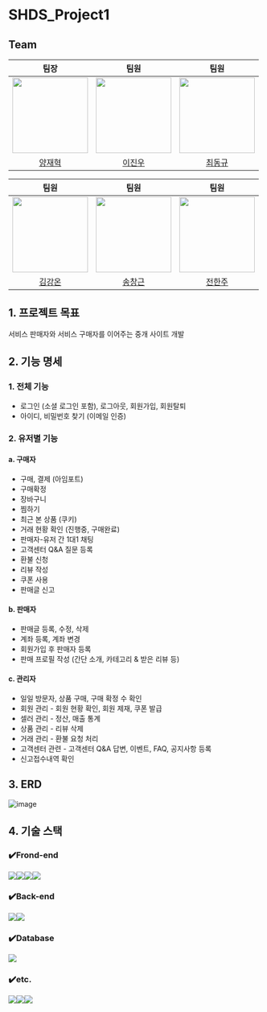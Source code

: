 # SHDS_Project1

## Team
| 팀장 | 팀원 | 팀원 |
|:-:|:-:|:-:|
| <img src="https://avatars.githubusercontent.com/u/107400911?v=4" width="150" height="150"/> | <img src="https://avatars.githubusercontent.com/u/76528931?v=4" width="150" height="150"/> | <img src="https://avatars.githubusercontent.com/u/39136303?v=4" width="150" height="150"/> |
| [양재혁](https://github.com/Akkapda) | [이진우](https://github.com/dlehgus97) | [최동규](https://github.com/dongdongchoi) |

| 팀원 | 팀원 | 팀원 |
|:-:|:-:|:-:|
| <img src="https://avatars.githubusercontent.com/u/128129450?v=4" width="150" height="150"/> | <img src="https://avatars.githubusercontent.com/u/47552691?v=4" width="150" height="150"/> | <img src="https://avatars.githubusercontent.com/u/142489569?v=4" width="150" height="150"/> |
| [김강온](https://github.com/kimgo816) | [송창근](https://github.com/david8943) | [전한주](https://github.com/hanjucoding) |



## 1. 프로젝트 목표
서비스 판매자와 서비스 구매자를 이어주는 중개 사이트 개발

## 2. 기능 명세
### 1. 전체 기능
- 로그인 (소셜 로그인 포함), 로그아웃, 회원가입, 회원탈퇴
- 아이디, 비밀번호 찾기 (이메일 인증)

### 2. 유저별 기능
#### a. 구매자
- 구매, 결제 (아임포트)
- 구매확정
- 장바구니
- 찜하기
- 최근 본 상품 (쿠키)
- 거래 현황 확인 (진행중, 구매완료)
- 판매자-유저 간 1대1 채팅
- 고객센터 Q&A 질문 등록
- 환불 신청
- 리뷰 작성​
- 쿠폰 사용
- 판매글 신고
#### b. 판매자
- 판매글 등록, 수정, 삭제
- 계좌 등록, 계좌 변경
- 회원가입 후 판매자 등록
- 판매 프로필 작성 (간단 소개, 카테고리 & 받은 리뷰 등)
#### c. 관리자
- 일일 방문자, 상품 구매, 구매 확정 수 확인
- 회원 관리 - 회원 현황 확인, 회원 제재, 쿠폰 발급
- 셀러 관리 - 정산, 매출 통계
- 상품 관리 - 리뷰 삭제
- 거래 관리 - 환불 요청 처리
- 고객센터 관련 - 고객센터 Q&A 답변, 이벤트, FAQ, 공지사항 등록
- 신고접수내역 확인

## 3. ERD
![image](https://github.com/dlehgus97/SHDS_Project1/assets/47552691/9e81c4b5-d555-4363-9ae6-3ebb7eaef149)

## 4. 기술 스택
### ✔️Frond-end
<img src="https://img.shields.io/badge/html5-E34F26?style=for-the-badge&logo=html5&logoColor=white"><img src="https://img.shields.io/badge/css-1572B6?style=for-the-badge&logo=css3&logoColor=white"><img src="https://img.shields.io/badge/javascript-F7DF1E?style=for-the-badge&logo=javascript&logoColor=black"><img src="https://img.shields.io/badge/jquery-0769AD?style=for-the-badge&logo=jquery&logoColor=white">

### ✔️Back-end
<img src="https://img.shields.io/badge/java-007396?style=for-the-badge&logo=java&logoColor=white"><img src="https://img.shields.io/badge/spring-6DB33F?style=for-the-badge&logo=spring&logoColor=white">

### ✔️Database
<img src="https://img.shields.io/badge/mysql-4479A1?style=for-the-badge&logo=mysql&logoColor=white">

### ✔️etc.
<img src="https://img.shields.io/badge/bootstrap-7952B3?style=for-the-badge&logo=bootstrap&logoColor=white"><img src="https://img.shields.io/badge/github-181717?style=for-the-badge&logo=github&logoColor=white"><img src="https://img.shields.io/badge/git-F05032?style=for-the-badge&logo=git&logoColor=white">
